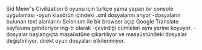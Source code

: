 Sid Meier's Civilization 6 oyunu için türkçe yama yapan bir console uygulaması
-oyun klasörün içindeki .xml dosyalarını arıyor
-dosyaların bulunan text alanlarını Selenium ile bir browser açıp Google Translate sayfasına gönderiyor ing-tr olarak
-çevirdiği cümleleri aynı yerine koyuyor. 
-dosyalar başlangıçta masaüstüne çıkartılıyor ve masaüstündeki dosyalar değiştiriliyor. direkt oyun dosyaları etkilenmiyor.
